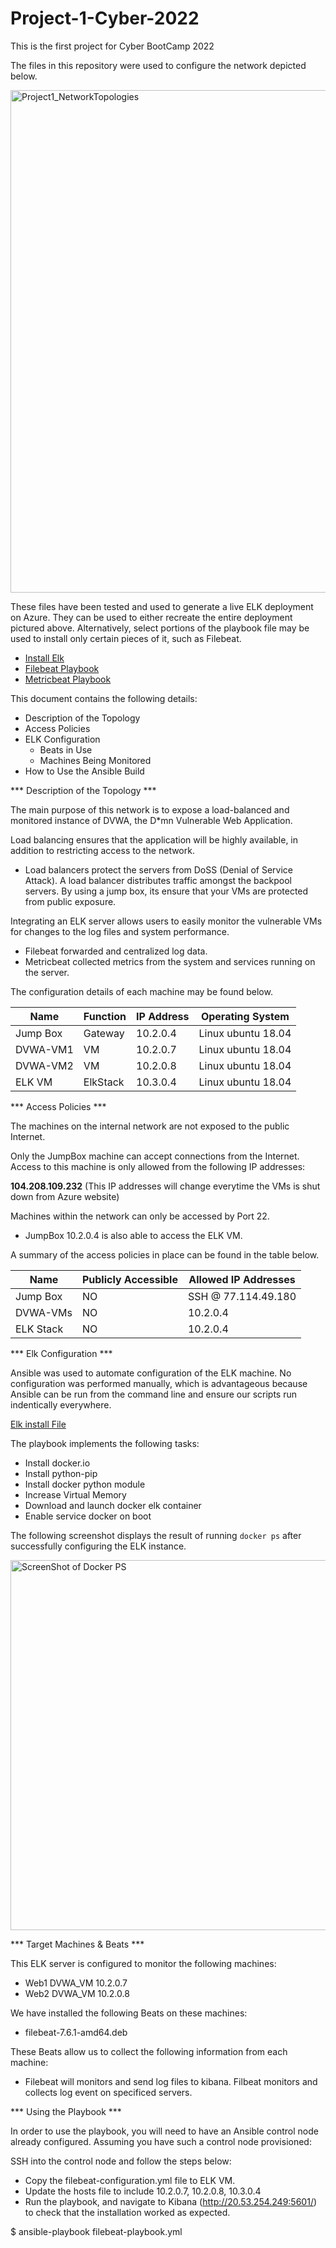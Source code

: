 # Project-1-Cyber-2022
This is the first project for Cyber BootCamp 2022

The files in this repository were used to configure the network depicted below.

<img width="804" alt="Project1_NetworkTopologies" src="https://user-images.githubusercontent.com/104466052/166391308-e52071e7-5e77-41cb-8c48-ff32ec26c0d5.png">

These files have been tested and used to generate a live ELK deployment on Azure. They can be used to either recreate the entire deployment pictured above. Alternatively, select portions of the playbook file may be used to install only certain pieces of it, such as Filebeat.

  - [Install Elk](https://github.com/NguyenPHuynh/Project-1-Cyber-2022/blob/e3ef6b1e409ae8bf45b14f3f31cc7d3a17d3afb2/install-elk.yml)
  - [Filebeat Playbook](https://github.com/NguyenPHuynh/Project-1-Cyber-2022/blob/96e7f959ecbe1962e6fa8ade3c57f0b2512e232c/filebeat-playbook.yml)
  - [Metricbeat Playbook](https://github.com/NguyenPHuynh/Project-1-Cyber-2022/blob/96e7f959ecbe1962e6fa8ade3c57f0b2512e232c/metricbeat-playbook.yml)

This document contains the following details:
- Description of the Topology
- Access Policies
- ELK Configuration
  - Beats in Use
  - Machines Being Monitored
- How to Use the Ansible Build


*** Description of the Topology ***

The main purpose of this network is to expose a load-balanced and monitored instance of DVWA, the D*mn Vulnerable Web Application.

Load balancing ensures that the application will be highly available, in addition to restricting access to the network.
 
   * Load balancers protect the servers from DoSS (Denial of Service Attack). A load balancer  distributes traffic amongst the backpool servers. By using a jump box, its ensure that your VMs are protected from public exposure. 

Integrating an ELK server allows users to easily monitor the vulnerable VMs for changes to the log files and system performance.

- Filebeat forwarded and centralized log data. 
- Metricbeat collected metrics from the system and services running on the server.

The configuration details of each machine may be found below.

| Name     | Function | IP Address | Operating System |
|----------|----------|------------|------------------|
| Jump Box | Gateway  | 10.2.0.4   |Linux ubuntu 18.04|
| DVWA-VM1 |    VM    | 10.2.0.7   |Linux ubuntu 18.04|
| DVWA-VM2 |    VM    | 10.2.0.8   |Linux ubuntu 18.04|
| ELK VM   | ElkStack | 10.3.0.4   |Linux ubuntu 18.04|

*** Access Policies ***

The machines on the internal network are not exposed to the public Internet. 

Only the JumpBox machine can accept connections from the Internet. Access to this machine is only allowed from the following IP addresses:

**104.208.109.232** (This IP addresses will change everytime the VMs is shut down from Azure website)

Machines within the network can only be accessed by Port 22.

- JumpBox 10.2.0.4 is also able to access the ELK VM.

A summary of the access policies in place can be found in the table below.

| Name     | Publicly Accessible | Allowed IP Addresses |
|----------|---------------------|----------------------|
| Jump Box | NO                  | SSH @ 77.114.49.180  |
| DVWA-VMs | NO                  |      10.2.0.4        |
| ELK Stack| NO                  |      10.2.0.4        |

*** Elk Configuration ***

Ansible was used to automate configuration of the ELK machine. No configuration was performed manually, which is advantageous because Ansible can be run from the command line and ensure our scripts run indentically everywhere.

[Elk install File](https://github.com/NguyenPHuynh/Project-1-Cyber-2022/blob/96e7f959ecbe1962e6fa8ade3c57f0b2512e232c/install-elk.yml)

The playbook implements the following tasks:
- Install docker.io
- Install python-pip
- Install docker python module
- Increase Virtual Memory
- Download and launch docker elk container
- Enable service docker on boot

The following screenshot displays the result of running `docker ps` after successfully configuring the ELK instance.

<img width="592" alt="ScreenShot of Docker PS" src="https://user-images.githubusercontent.com/104466052/166586492-5f9ca2f0-fcbe-40f1-a460-55ad8320b21c.png">


*** Target Machines & Beats ***

This ELK server is configured to monitor the following machines:

- Web1 DVWA_VM 10.2.0.7
- Web2 DVWA_VM 10.2.0.8

We have installed the following Beats on these machines:

- filebeat-7.6.1-amd64.deb

These Beats allow us to collect the following information from each machine:

- Filebeat will monitors and send log files to kibana. Filbeat monitors and collects log event on specificed servers. 

*** Using the Playbook ***

In order to use the playbook, you will need to have an Ansible control node already configured. Assuming you have such a control node provisioned: 

SSH into the control node and follow the steps below:
- Copy the filebeat-configuration.yml file to ELK VM.
- Update the hosts file to include 10.2.0.7, 10.2.0.8, 10.3.0.4
- Run the playbook, and navigate to Kibana (http://20.53.254.249:5601/) to check that the installation worked as expected.

$ ansible-playbook filebeat-playbook.yml
